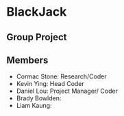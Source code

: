 # BlackJack

## Group Project

## Members
+ Cormac Stone: Research/Coder
+ Kevin Ying: Head Coder
+ Daniel Lou: Project Manager/ Coder
+ Brady Bowlden: 
+ Liam Kaung: 
